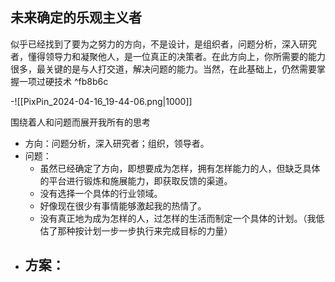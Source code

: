 ## 未来确定的乐观主义者

似乎已经找到了要为之努力的方向，不是设计，是组织者，问题分析，深入研究者，懂得领导力和凝聚他人，是一位真正的决策者。在此方向上，你所需要的能力很多，最关键的是与人打交道，解决问题的能力。当然，在此基础上，仍然需要掌握一项过硬技术 ^fb8b6c

-![[PixPin_2024-04-16_19-44-06.png|1000]]

围绕着人和问题而展开我所有的思考

- 方向：问题分析，深入研究者；组织，领导者。
- 问题：
	- 虽然已经确定了方向，即想要成为怎样，拥有怎样能力的人，但缺乏具体的平台进行锻炼和施展能力，即获取反馈的渠道。
	- 没有选择一个具体的行业领域。
	- 好像现在很少有事情能够激起我的热情了。
	- 没有真正地为成为怎样的人，过怎样的生活而制定一个具体的计划。（我低估了那种按计划一步一步执行来完成目标的力量）
- 方案：
	- 


